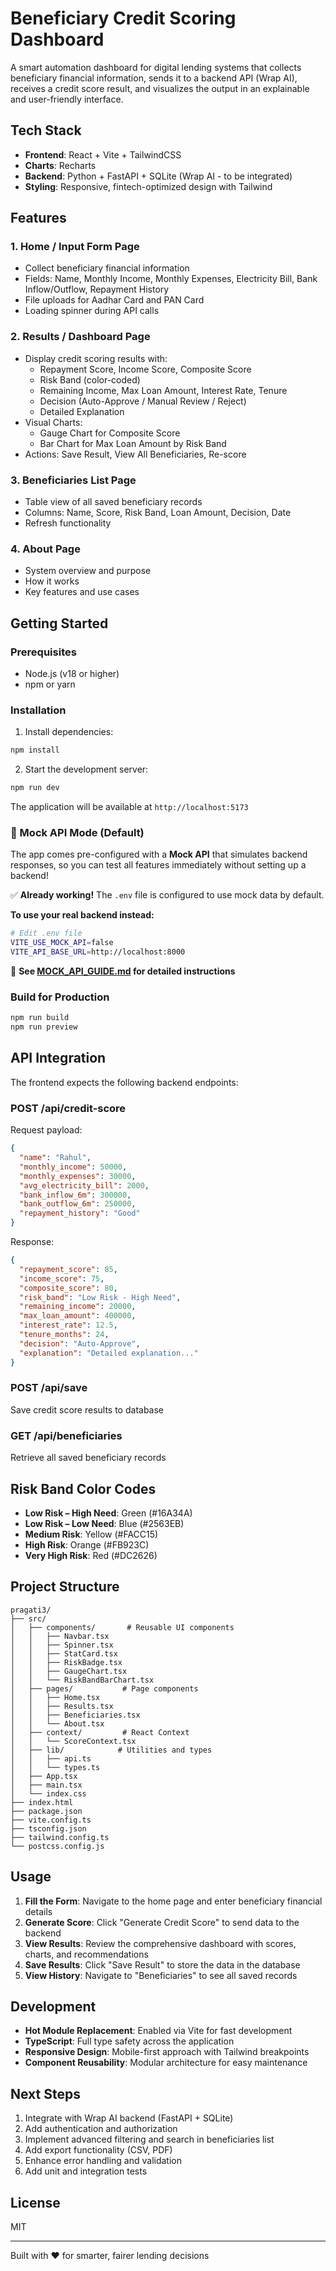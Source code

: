# Beneficiary Credit Scoring Dashboard

A smart automation dashboard for digital lending systems that collects beneficiary financial information, sends it to a backend API (Wrap AI), receives a credit score result, and visualizes the output in an explainable and user-friendly interface.

## Tech Stack

- **Frontend**: React + Vite + TailwindCSS
- **Charts**: Recharts
- **Backend**: Python + FastAPI + SQLite (Wrap AI - to be integrated)
- **Styling**: Responsive, fintech-optimized design with Tailwind

## Features

### 1. Home / Input Form Page
- Collect beneficiary financial information
- Fields: Name, Monthly Income, Monthly Expenses, Electricity Bill, Bank Inflow/Outflow, Repayment History
- File uploads for Aadhar Card and PAN Card
- Loading spinner during API calls

### 2. Results / Dashboard Page
- Display credit scoring results with:
  - Repayment Score, Income Score, Composite Score
  - Risk Band (color-coded)
  - Remaining Income, Max Loan Amount, Interest Rate, Tenure
  - Decision (Auto-Approve / Manual Review / Reject)
  - Detailed Explanation
- Visual Charts:
  - Gauge Chart for Composite Score
  - Bar Chart for Max Loan Amount by Risk Band
- Actions: Save Result, View All Beneficiaries, Re-score

### 3. Beneficiaries List Page
- Table view of all saved beneficiary records
- Columns: Name, Score, Risk Band, Loan Amount, Decision, Date
- Refresh functionality

### 4. About Page
- System overview and purpose
- How it works
- Key features and use cases

## Getting Started

### Prerequisites
- Node.js (v18 or higher)
- npm or yarn

### Installation

1. Install dependencies:
```bash
npm install
```

2. Start the development server:
```bash
npm run dev
```

The application will be available at `http://localhost:5173`

### 🎯 Mock API Mode (Default)

The app comes pre-configured with a **Mock API** that simulates backend responses, so you can test all features immediately without setting up a backend!

✅ **Already working!** The `.env` file is configured to use mock data by default.

**To use your real backend instead:**
```bash
# Edit .env file
VITE_USE_MOCK_API=false
VITE_API_BASE_URL=http://localhost:8000
```

📖 **See [MOCK_API_GUIDE.md](./MOCK_API_GUIDE.md) for detailed instructions**

### Build for Production

```bash
npm run build
npm run preview
```

## API Integration

The frontend expects the following backend endpoints:

### POST /api/credit-score
Request payload:
```json
{
  "name": "Rahul",
  "monthly_income": 50000,
  "monthly_expenses": 30000,
  "avg_electricity_bill": 2000,
  "bank_inflow_6m": 300000,
  "bank_outflow_6m": 250000,
  "repayment_history": "Good"
}
```

Response:
```json
{
  "repayment_score": 85,
  "income_score": 75,
  "composite_score": 80,
  "risk_band": "Low Risk - High Need",
  "remaining_income": 20000,
  "max_loan_amount": 400000,
  "interest_rate": 12.5,
  "tenure_months": 24,
  "decision": "Auto-Approve",
  "explanation": "Detailed explanation..."
}
```

### POST /api/save
Save credit score results to database

### GET /api/beneficiaries
Retrieve all saved beneficiary records

## Risk Band Color Codes

- **Low Risk – High Need**: Green (#16A34A)
- **Low Risk – Low Need**: Blue (#2563EB)
- **Medium Risk**: Yellow (#FACC15)
- **High Risk**: Orange (#FB923C)
- **Very High Risk**: Red (#DC2626)

## Project Structure

```
pragati3/
├── src/
│   ├── components/       # Reusable UI components
│   │   ├── Navbar.tsx
│   │   ├── Spinner.tsx
│   │   ├── StatCard.tsx
│   │   ├── RiskBadge.tsx
│   │   ├── GaugeChart.tsx
│   │   └── RiskBandBarChart.tsx
│   ├── pages/           # Page components
│   │   ├── Home.tsx
│   │   ├── Results.tsx
│   │   ├── Beneficiaries.tsx
│   │   └── About.tsx
│   ├── context/         # React Context
│   │   └── ScoreContext.tsx
│   ├── lib/            # Utilities and types
│   │   ├── api.ts
│   │   └── types.ts
│   ├── App.tsx
│   ├── main.tsx
│   └── index.css
├── index.html
├── package.json
├── vite.config.ts
├── tsconfig.json
├── tailwind.config.ts
└── postcss.config.js
```

## Usage

1. **Fill the Form**: Navigate to the home page and enter beneficiary financial details
2. **Generate Score**: Click "Generate Credit Score" to send data to the backend
3. **View Results**: Review the comprehensive dashboard with scores, charts, and recommendations
4. **Save Results**: Click "Save Result" to store the data in the database
5. **View History**: Navigate to "Beneficiaries" to see all saved records

## Development

- **Hot Module Replacement**: Enabled via Vite for fast development
- **TypeScript**: Full type safety across the application
- **Responsive Design**: Mobile-first approach with Tailwind breakpoints
- **Component Reusability**: Modular architecture for easy maintenance

## Next Steps

1. Integrate with Wrap AI backend (FastAPI + SQLite)
2. Add authentication and authorization
3. Implement advanced filtering and search in beneficiaries list
4. Add export functionality (CSV, PDF)
5. Enhance error handling and validation
6. Add unit and integration tests

## License

MIT

---

Built with ❤️ for smarter, fairer lending decisions
